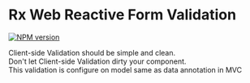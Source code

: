 # Rx Web Reactive Form Validation

[![NPM version](https://badge.fury.io/js/%40rxweb%2Freactive-form-validators.svg)](https://badge.fury.io/js/%40rxweb%2Freactive-form-validators)

Client-side Validation should be simple and clean.
<br/>Don't let Client-side Validation dirty your component.
<br/>This validation is configure on model same as data annotation in MVC
